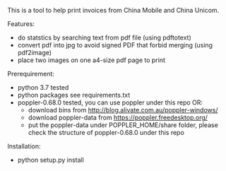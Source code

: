 This is a tool to help print invoices from
China Mobile and China Unicom.


Features:
  - do statstics by searching text from pdf file (using pdftotext)
  - convert pdf into jpg to avoid signed PDF that forbid merging (using pdf2image)
  - place two images on one a4-size pdf page to print

Prerequirement:
  - python 3.7 tested
  - python packages see requirements.txt
  - poppler-0.68.0 tested, you can use poppler under this repo OR:
    - download bins from http://blog.alivate.com.au/poppler-windows/
    - download poppler-data from https://poppler.freedesktop.org/
    - put the poppler-data under POPPLER_HOME/share folder, please check the structure of poppler-0.68.0 under this repo

Installation:
  - python setup.py install

